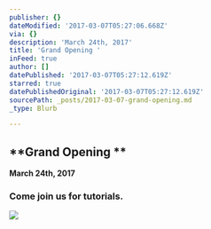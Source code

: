 ```yaml
---
publisher: {}
dateModified: '2017-03-07T05:27:06.668Z'
via: {}
description: 'March 24th, 2017'
title: 'Grand Opening '
inFeed: true
author: []
datePublished: '2017-03-07T05:27:12.619Z'
starred: true
datePublishedOriginal: '2017-03-07T05:27:12.619Z'
sourcePath: _posts/2017-03-07-grand-opening.md
_type: Blurb

---
```

## **Grand Opening **

**March 24th, 2017**

### Come join us for tutorials.
![](https://the-grid-user-content.s3-us-west-2.amazonaws.com/fa7cc231-3f86-415f-950e-b5fc9912ad79.jpg)